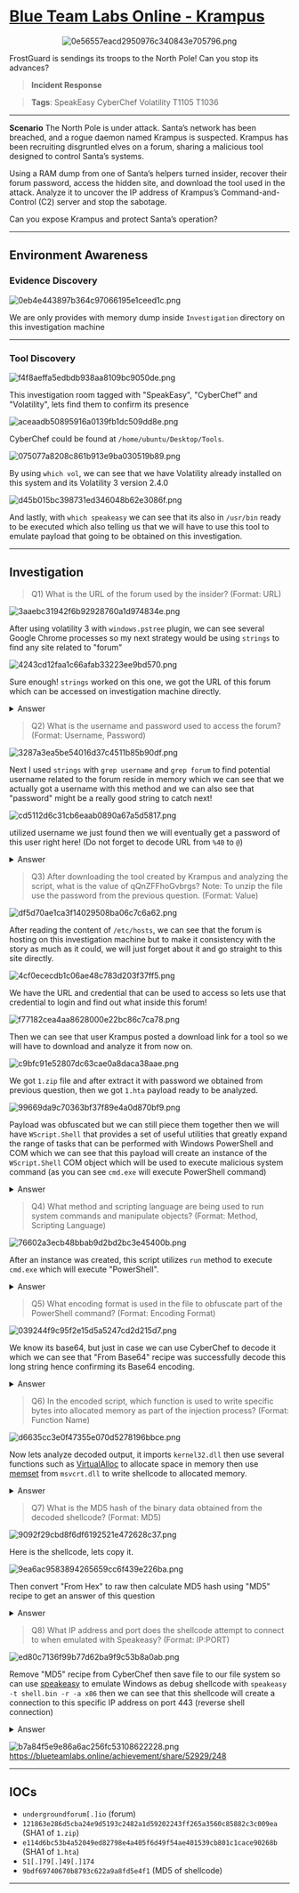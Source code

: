 # [Blue Team Labs Online - Krampus](https://blueteamlabs.online/home/investigation/krampus-79226a7f4f)
<div align=center>

![0e56557eacd2950976c340843e705796.png](../../../_resources/0e56557eacd2950976c340843e705796.png)
</div>
FrostGuard is sendings its troops to the North Pole! Can you stop its advances?

>**Incident Response**

>**Tags**: SpeakEasy CyberChef Volatility T1105 T1036
* * *
**Scenario**
The North Pole is under attack. Santa’s network has been breached, and a rogue daemon named Krampus is suspected. Krampus has been recruiting disgruntled elves on a forum, sharing a malicious tool designed to control Santa’s systems.

Using a RAM dump from one of Santa’s helpers turned insider, recover their forum password, access the hidden site, and download the tool used in the attack. Analyze it to uncover the IP address of Krampus’s Command-and-Control (C2) server and stop the sabotage.

Can you expose Krampus and protect Santa’s operation?
* * *
## Environment Awareness
### Evidence Discovery
![0eb4e443897b364c97066195e1ceed1c.png](../../../_resources/0eb4e443897b364c97066195e1ceed1c.png)

We are only provides with memory dump inside `Investigation` directory on this investigation machine
***
### Tool Discovery
![f4f8aeffa5edbdb938aa8109bc9050de.png](../../../_resources/f4f8aeffa5edbdb938aa8109bc9050de.png)

This investigation room tagged with "SpeakEasy", "CyberChef" and "Volatility", lets find them to confirm its presence 

![aceaadb50895916a0139fb1dc509dd8e.png](../../../_resources/aceaadb50895916a0139fb1dc509dd8e.png)

CyberChef could be found at `/home/ubuntu/Desktop/Tools`.

![075077a8208c861b913e9ba030519b89.png](../../../_resources/075077a8208c861b913e9ba030519b89.png)

By using `which vol`, we can see that we have Volatility already installed on this system and its Volatility 3 version 2.4.0

![d45b015bc398731ed346048b62e3086f.png](../../../_resources/d45b015bc398731ed346048b62e3086f.png)

And lastly, with `which speakeasy` we can see that its also in `/usr/bin` ready to be executed which also telling us that we will have to use this tool to emulate payload that going to be obtained on this investigation.

***
## Investigation 
>Q1) What is the URL of the forum used by the insider? (Format: URL)

![3aaebc31942f6b92928760a1d974834e.png](../../../_resources/3aaebc31942f6b92928760a1d974834e.png)

After using volatility 3 with `windows.pstree` plugin, we can see several Google Chrome processes so my next strategy would be using `strings` to find any site related to "forum"

![4243cd12faa1c66afab33223ee9bd570.png](../../../_resources/4243cd12faa1c66afab33223ee9bd570.png)

Sure enough! `strings` worked on this one, we got the URL of this forum which can be accessed on investigation machine directly.

<details>
  <summary>Answer</summary>
<pre><code>http://undergroundforum.io/</code></pre>
</details>

>Q2) What is the username and password used to access the forum? (Format: Username, Password)

![3287a3ea5be54016d37c4511b85b90df.png](../../../_resources/3287a3ea5be54016d37c4511b85b90df.png)

Next I used `strings` with `grep username` and `grep forum` to find potential username related to the forum reside in memory which we can see that we actually got a username with this method and we can also see that "password" might be a really good string to catch next!

![cd5112d6c31cb6eaab0890a67a5d5817.png](../../../_resources/cd5112d6c31cb6eaab0890a67a5d5817.png)

utilized username we just found then we will eventually get a password of this user right here! (Do not forget to decode URL from `%40` to `@`)

<details>
  <summary>Answer</summary>
<pre><code>SnowHacker, Moon@2024</code></pre>
</details>

>Q3) After downloading the tool created by Krampus and analyzing the script, what is the value of qQnZFFhoGvbrgs? Note: To unzip the file use the password from the previous question. (Format: Value)

![df5d70ae1ca3f14029508ba06c7c6a62.png](../../../_resources/df5d70ae1ca3f14029508ba06c7c6a62.png)

After reading the content of `/etc/hosts`, we can see that the forum is hosting on this investigation machine but to make it consistency with the story as much as it could, we will just forget about it and go straight to this site directly.

![4cf0ececdb1c06ae48c783d203f37ff5.png](../../../_resources/4cf0ececdb1c06ae48c783d203f37ff5.png)

We have the URL and credential that can be used to access so lets use that credential to login and find out what inside this forum!

![f77182cea4aa8628000e22bc86c7ca78.png](../../../_resources/f77182cea4aa8628000e22bc86c7ca78.png)

Then we can see that user Krampus posted a download link for a tool so we will have to download and analyze it from now on.

![c9bfc91e52807dc63cae0a8daca38aae.png](../../../_resources/c9bfc91e52807dc63cae0a8daca38aae.png)

We got `1.zip` file and after extract it with password we obtained from previous question, then we got `1.hta` payload ready to be analyzed.

![99669da9c70363bf37f89e4a0d870bf9.png](../../../_resources/99669da9c70363bf37f89e4a0d870bf9.png)

Payload was obfuscated but we can still piece them together then we will have `WScript.Shell` that provides a set of useful utilities that greatly expand the range of tasks that can be performed with Windows PowerShell and COM which we can see that this payload will create an instance of the `WScript.Shell` COM object which will be used to execute malicious system command (as you can see `cmd.exe` will execute PowerShell command)

<details>
  <summary>Answer</summary>
<pre><code>WScript.Shell</code></pre>
</details>

>Q4) What method and scripting language are being used to run system commands and manipulate objects? (Format: Method, Scripting Language)

![76602a3ecb48bbab9d2bd2bc3e45400b.png](../../../_resources/76602a3ecb48bbab9d2bd2bc3e45400b.png)

After an instance was created, this script utilizes `run` method to execute `cmd.exe` which will execute "PowerShell". 
<details>
  <summary>Answer</summary>
<pre><code>run, powershell</code></pre>
</details>

>Q5) What encoding format is used in the file to obfuscate part of the PowerShell command? (Format: Encoding Format)

![039244f9c95f2e15d5a5247cd2d215d7.png](../../../_resources/039244f9c95f2e15d5a5247cd2d215d7.png)

We know its base64, but just in case we can use CyberChef to decode it which we can see that "From Base64" recipe was successfully decode this long string hence confirming its Base64 encoding.

<details>
  <summary>Answer</summary>
<pre><code>base64</code></pre>
</details>

>Q6) In the encoded script, which function is used to write specific bytes into allocated memory as part of the injection process? (Format: Function Name)

![d6635cc3e0f47355e070d5278196bbce.png](../../../_resources/d6635cc3e0f47355e070d5278196bbce.png)

Now lets analyze decoded output, it imports `kernel32.dll` then use several functions such as [VirtualAlloc](https://learn.microsoft.com/en-us/windows/win32/api/memoryapi/nf-memoryapi-virtualalloc) to allocate space in memory then use [memset](https://learn.microsoft.com/en-us/cpp/c-runtime-library/reference/memset-wmemset?view=msvc-170) from `msvcrt.dll` to write shellcode to allocated memory.

<details>
  <summary>Answer</summary>
<pre><code>memset</code></pre>
</details>

>Q7) What is the MD5 hash of the binary data obtained from the decoded shellcode? (Format: MD5)

![9092f29cbd8f6df6192521e472628c37.png](../../../_resources/9092f29cbd8f6df6192521e472628c37.png)

Here is the shellcode, lets copy it.

![9ea6ac9583894265659cc6f439e226ba.png](../../../_resources/9ea6ac9583894265659cc6f439e226ba.png)

Then convert "From Hex" to raw then calculate MD5 hash using "MD5" recipe to get an answer of this question
<details>
  <summary>Answer</summary>
<pre><code>9bdf69740670b8793c622a9a8fd5e4f1</code></pre>
</details>

>Q8) What IP address and port does the shellcode attempt to connect to when emulated with Speakeasy? (Format: IP:PORT)

![ed80c7136f99b77d62ba9f9c53b8a0ab.png](../../../_resources/ed80c7136f99b77d62ba9f9c53b8a0ab.png)

Remove "MD5" recipe from CyberChef then save file to our file system so can use [speakeasy](https://github.com/mandiant/speakeasy) to emulate Windows as debug shellcode with `speakeasy -t shell.bin -r -a x86` then we can see that this shellcode will create a connection to this specific IP address on port 443 (reverse shell connection)
<details>
  <summary>Answer</summary>
<pre><code>51.79.49.174:443</code></pre>
</details>

![b7a84f5e9e86a6ac256fc53108622228.png](../../../_resources/b7a84f5e9e86a6ac256fc53108622228.png)
https://blueteamlabs.online/achievement/share/52929/248
***
## IOCs
- `undergroundforum[.]io` (forum)
- `121863e286d5cba24e9d5193c2482a1d59202243ff265a3560c85882c3c009ea` (SHA1 of `1.zip`)
- `e114d6bc53b4a52049ed82798e4a405f6d49f54ae401539cb801c1cace90268b` (SHA1 of `1.hta`)
- `51[.]79[.]49[.]174`
- `9bdf69740670b8793c622a9a8fd5e4f1` (MD5 of shellcode)
* * *
